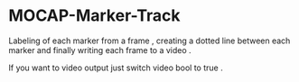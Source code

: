 # MOCAP-Marker-Track

Labeling of each marker from a frame , creating a dotted line between each marker and finally writing each frame to a video .

If you want to video output just switch video bool to true .
